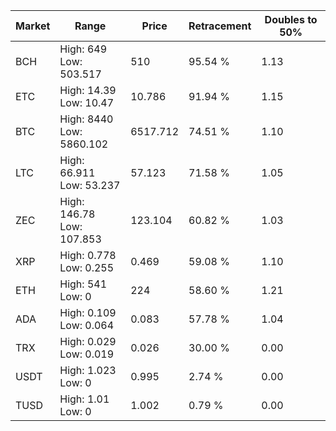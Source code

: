 | Market | Range | Price| Retracement | Doubles to 50% |
| --- | --- | --- | --- | --- |
| BCH | High: 649<br />Low: 503.517 | 510 | 95.54 % | 1.13 |
| ETC | High: 14.39<br />Low: 10.47 | 10.786 | 91.94 % | 1.15 |
| BTC | High: 8440<br />Low: 5860.102 | 6517.712 | 74.51 % | 1.10 |
| LTC | High: 66.911<br />Low: 53.237 | 57.123 | 71.58 % | 1.05 |
| ZEC | High: 146.78<br />Low: 107.853 | 123.104 | 60.82 % | 1.03 |
| XRP | High: 0.778<br />Low: 0.255 | 0.469 | 59.08 % | 1.10 |
| ETH | High: 541<br />Low: 0 | 224 | 58.60 % | 1.21 |
| ADA | High: 0.109<br />Low: 0.064 | 0.083 | 57.78 % | 1.04 |
| TRX | High: 0.029<br />Low: 0.019 | 0.026 | 30.00 % | 0.00 |
| USDT | High: 1.023<br />Low: 0 | 0.995 | 2.74 % | 0.00 |
| TUSD | High: 1.01<br />Low: 0 | 1.002 | 0.79 % | 0.00 |
